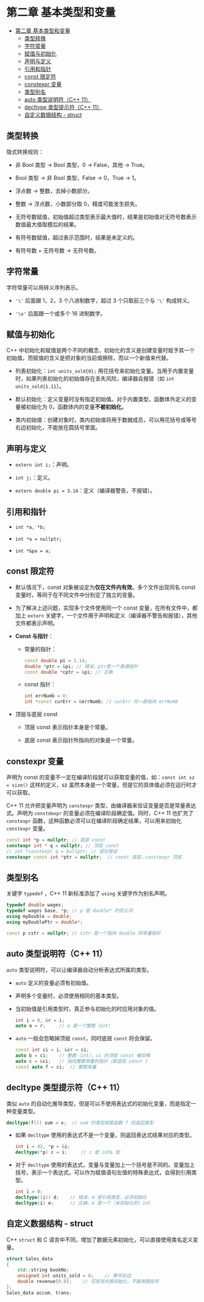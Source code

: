 # 第二章 基本类型和变量  

- [第二章 基本类型和变量](#第二章-基本类型和变量)
  - [类型转换](#类型转换)
  - [字符常量](#字符常量)
  - [赋值与初始化](#赋值与初始化)
  - [声明与定义](#声明与定义)
  - [引用和指针](#引用和指针)
  - [const 限定符](#const-限定符)
  - [constexpr 变量](#constexpr-变量)
  - [类型别名](#类型别名)
  - [auto 类型说明符（C++ 11）](#auto-类型说明符c-11)
  - [decltype 类型提示符（C++ 11）](#decltype-类型提示符c-11)
  - [自定义数据结构 - struct](#自定义数据结构---struct)

## 类型转换  

隐式转换规则：

* 非 Bool 类型 -> Bool 类型，0 -> False，其他 -> True。  

* Bool 类型 -> 非 Bool 类型，False -> 0，True -> 1。  

* 浮点数 -> 整数，去掉小数部分。  

* 整数 -> 浮点数，小数部分取 0，精度可能发生损失。  

* 无符号数赋值，初始值超过类型表示最大值时，结果是初始值对无符号数表示数值最大值取模后的结果。  

* 有符号数赋值，超过表示范围时，结果是未定义的。  

* 有符号数 + 无符号数 -> 无符号数。  

## 字符常量  

字符常量可以用转义序列表示。  

* `'\'` 后面跟 1，2，3 个八进制数字，超过 3 个只取前三个与 `'\'` 构成转义。  

* `'\x'` 后面跟一个或多个 16 进制数字。  

## 赋值与初始化  

C++ 中初始化和赋值是两个不同的概念，初始化的含义是创建变量时赋予其一个初始值，而赋值的含义是把对象的当前值擦除，而以一个新值来代替。  

* 列表初始化：`int units_sold{0};` 用花括号来初始化变量。当用于内置变量时，如果列表初始化的初始值存在丢失风险，编译器会报错（如 `int units_sold{1.1}`）。  

* 默认初始化：定义变量时没有指定初始值。对于内置类型，函数体外定义的变量被初始化为 0，函数体内的变量**不被初始化**。  

* 类内初始值：创建对象时，类内初始值将用于数据成员，可以用花括号或等号右边初始化，不能放在圆括号里面。 

## 声明与定义  

* `extern int i;`：声明。  

* `int j;`：定义。  

* `extern double pi = 3.14`：定义（编译器警告，不报错）。  

## 引用和指针

* `int *a, *b;`  

* `int *a = nullptr;`  

* `int *&pa = a;`  

## const 限定符  

* 默认情况下，const 对象被设定为**仅在文件内有效**。多个文件出现同名 const 变量时，等同于在不同文件中分别定了独立的变量。  

* 为了解决上述问题，实现多个文件使用同一个 const 变量，在所有文件中，都加上 `extern` 关键字，一个文件用于声明和定义（编译器不警告和报错），其他文件都表示声明。  

* **Const 与指针**：  
    * 常量的指针：  
        ```c++
        const double pi = 3.14;
        double *ptr = &pi; // 错误，ptr是一个普通指针
        const double *cptr = &pi; // 正确
        ```

    * const 指针：
        ```c++  
        int errNumb = 0;
        int *const curErr = &errNumb; // curErr 将一直指向 errNumb
        ```

* 顶层与底层 const  

    * 顶层 const 表示指针本身是个常量。  

    * 底层 const 表示指针所指向的对象是一个常量。  

## constexpr 变量  

声明为 const 的变量不一定在编译阶段就可以获取变量的值，如：`const int sz = size()` 这样的定义，sz 虽然本身是一个常量，但是它的具体值必须在运行时才可以获取。  

C++ 11 允许把变量声明为 `constexpr` 类型，由编译器来验证变量是否是常量表达式。声明为 `constdexpr` 的变量必须在编译阶段确定值。同时，C++ 11 也扩充了 `constexpr` 函数，这种函数必须可以在编译阶段确定结果，可以用来初始化 `constexpr` 变量。  

```c++
const int *p = nullptr; // 底层 const
constexpr int * q = nullptr; // 顶层 const
// int *constexpr q = bullptr; // 语句错误
constexpr const int *ptr = nullptr;  // const 底层，constexpr 顶层
```

## 类型别名  

关键字 `typedef` ，C++ 11 新标准添加了 `using` 关键字作为别名声明。

```c++
typedef double wages;
typedef wages base, *p; // p 是 double* 的同义词
using myDouble = double;
using myDoublePtr = double*;

const p cstr = nullptr; // cstr 是一个指向 double 的常量指针
```

## auto 类型说明符（C++ 11）  

`auto` 类型说明符，可以让编译器自动分析表达式所属的类型。  

* `auto` 定义的变量必须有初始值。  

* 声明多个变量时，必须使用相同的基本类型。  

* 当初始值是引用类型时，真正参与初始化的时应用对象的值。
    ```c++
    int i = 0, &r = i;
    auto a = r;     // a 是一个整数（int）
    ```

* `auto` 一般会忽略掉顶层 `const`，同时底层 `const` 将会保留。
    ```c++
    const int ci = i, &cr = ci;
    auto b = ci;    // 整数（int），ci 的顶层 const 被忽略
    auto c = &ci;   // 指向整数常量的指针（取底层 const )
    const auto f = ci;  // 整数常量
    ```

## decltype 类型提示符（C++ 11）    

类似 `auto` 的自动化推导类型，但是可以不使用表达式的初始化变量，而是指定一种变量类型。  

```c++
decltype(f()) sum = x;  // sum 的类型就是函数 f 的返回类型
```

* 如果 `decltype` 使用的表达式不是一个变量，则返回表达式结果对应的类型。  
    ```c++
    int i = 42, *p = &i;
    decltype(*p) c = i;     // c 是 int& 型
    ```

* 对于 `decltype` 使用的表达式，变量与变量加上一个括号是不同的。变量加上括号，表示一个表达式，可以作为赋值语句左值的特殊表达式，会得到引用类型。  
    ```c++
    int i = 0;
    decltype((i)) d;    // 错误，d 是引用类型，必须初始化
    decltype(i) e;      // 正确，e 是一个（未初始化的）int
    ```

## 自定义数据结构 - struct  

C++ `struct` 和 C 语言中不同，增加了数据元素初始化，可以直接使用类名定义变量。  

```c++
struct Sales_data
{
    std::string bookNo;
    unsigned int units_sold = 0;    // 等号右边
    double revenue{0.0};    // 花括号列表初始化，不能用圆括号
};
Sales_data accum, trans;
```




